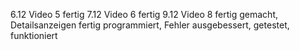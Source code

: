 6.12 Video 5 fertig
7.12 Video 6 fertig
9.12 Video 8 fertig gemacht, Detailsanzeigen fertig programmiert, Fehler ausgebessert, getestet, funktioniert